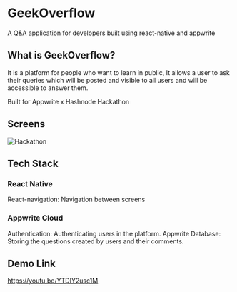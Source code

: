 # GeekOverflow
A Q&amp;A application for developers built using react-native and appwrite
## What is GeekOverflow?
It is a platform for people who want to learn in public, It allows a user to ask their queries which will be posted and visible to all users and will be accessible to answer them.

Built for Appwrite x Hashnode Hackathon
## Screens
![Hackathon](https://github.com/Harsh3341/GeekOverflow/assets/101264150/c35b47f2-c74b-46d6-bd5c-8e2cccd03a40)
## Tech Stack
### React Native
React-navigation: Navigation between screens

### Appwrite Cloud
Authentication: Authenticating users in the platform.
Appwrite Database: Storing the questions created by users and their comments.

## Demo Link
https://youtu.be/YTDIY2usc1M
